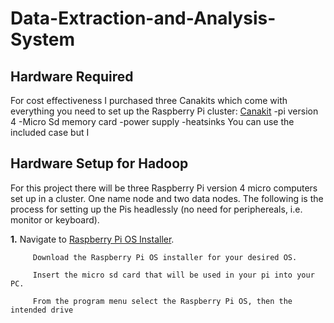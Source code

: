 # Data-Extraction-and-Analysis-System
## Hardware Required

For cost effectiveness I purchased three Canakits which come with everything you need to set up the Raspberry Pi cluster:
[Canakit](https://www.amazon.com/gp/product/B07V5JTMV9/ref=ppx_yo_dt_b_search_asin_title?ie=UTF8&psc=1)
   -pi version 4
   -Micro Sd memory card
   -power supply
   -heatsinks
You can use the included case but I 
## Hardware Setup for Hadoop
For this project there will be three Raspberry Pi version 4 micro computers set up in a cluster. One name node and two data nodes. The following is the process for setting up the Pis headlessly (no need for periphereals, i.e. monitor or keyboard).

**1.** Navigate to [Raspberry Pi OS Installer](https://www.raspberrypi.org/software/).

         Download the Raspberry Pi OS installer for your desired OS.
         
         Insert the micro sd card that will be used in your pi into your PC.
         
         From the program menu select the Raspberry Pi OS, then the intended drive

